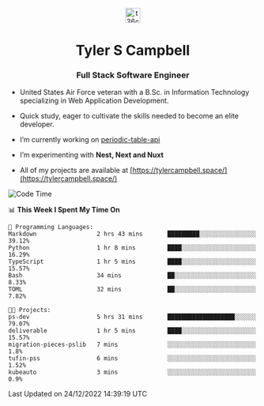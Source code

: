 <p align="center">
<a href="https://www.linkedin.com/in/t36campbell" target="blank"><img align="center" src="https://ik.imagekit.io/t36campbell/Portfolio/linkedin.png.original_m8bbGgPh6.png" alt="t36campbell" height="30" width="30" /></a>
</p>
<h1 align="center">Tyler S Campbell</h1>
<h3 align="center">Full Stack Software Engineer</h3>

* United States Air Force veteran with a B.Sc. in Information Technology specializing in Web Application Development. 

* Quick study, eager to cultivate the skills needed to become an elite developer.

* I’m currently working on [periodic-table-api](https://github.com/t36campbell/periodic-table-api)

* I’m experimenting with **Nest, Next and Nuxt**

* All of my projects are available at [https://tylercampbell.space/](https://tylercampbell.space/)

<!--START_SECTION:waka-->
![Code Time](http://img.shields.io/badge/Code%20Time-2%2C056%20hrs%2045%20mins-blue)

📊 **This Week I Spent My Time On** 

```text
💬 Programming Languages: 
Markdown                 2 hrs 43 mins       █████████░░░░░░░░░░░░░░░░   39.12% 
Python                   1 hr 8 mins         ████░░░░░░░░░░░░░░░░░░░░░   16.29% 
TypeScript               1 hr 5 mins         ████░░░░░░░░░░░░░░░░░░░░░   15.57% 
Bash                     34 mins             ██░░░░░░░░░░░░░░░░░░░░░░░   8.33% 
TOML                     32 mins             ██░░░░░░░░░░░░░░░░░░░░░░░   7.82%

🐱‍💻 Projects: 
ps-dev                   5 hrs 31 mins       ███████████████████░░░░░░   79.07% 
deliverable              1 hr 5 mins         ████░░░░░░░░░░░░░░░░░░░░░   15.57% 
migration-pieces-pslib   7 mins              ░░░░░░░░░░░░░░░░░░░░░░░░░   1.8% 
tufin-pss                6 mins              ░░░░░░░░░░░░░░░░░░░░░░░░░   1.52% 
kubeauto                 3 mins              ░░░░░░░░░░░░░░░░░░░░░░░░░   0.9%

```


 Last Updated on 24/12/2022 14:39:19 UTC
<!--END_SECTION:waka-->
